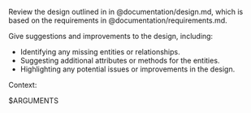 Review the design outlined in in @documentation/design.md, which is based on the requirements in @documentation/requirements.md.

Give suggestions and improvements to the design, including:

- Identifying any missing entities or relationships.
- Suggesting additional attributes or methods for the entities.
- Highlighting any potential issues or improvements in the design.

Context:

$ARGUMENTS
